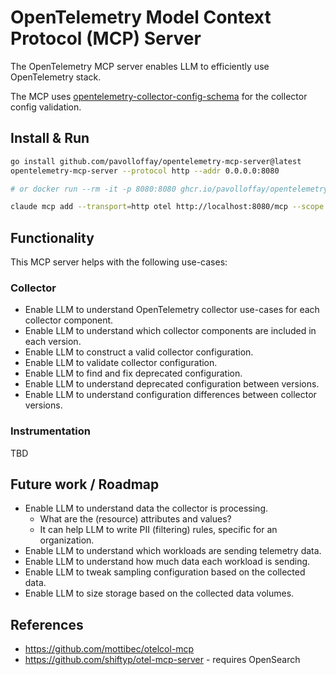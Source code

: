 # OpenTelemetry Model Context Protocol (MCP) Server

The OpenTelemetry MCP server enables LLM to efficiently use OpenTelemetry stack.

The MCP uses [opentelemetry-collector-config-schema](https://github.com/pavolloffay/opentelemetry-collector-config-schema/tree/main) for the collector config validation.

## Install & Run

```bash
go install github.com/pavolloffay/opentelemetry-mcp-server@latest
opentelemetry-mcp-server --protocol http --addr 0.0.0.0:8080

# or docker run --rm -it -p 8080:8080 ghcr.io/pavolloffay/opentelemetry-mcp-server:latest --protocol http --addr 0.0.0.0:8080 

claude mcp add --transport=http otel http://localhost:8080/mcp --scope user
```

## Functionality

This MCP server helps with the following use-cases:

### Collector

* Enable LLM to understand OpenTelemetry collector use-cases for each collector component.
* Enable LLM to understand which collector components are included in each version.
* Enable LLM to construct a valid collector configuration.
* Enable LLM to validate collector configuration.
* Enable LLM to find and fix deprecated configuration.
* Enable LLM to understand deprecated configuration between versions.
* Enable LLM to understand configuration differences between collector versions.

### Instrumentation

TBD

## Future work / Roadmap

* Enable LLM to understand data the collector is processing. 
  * What are the (resource) attributes and values?
  * It can help LLM to write PII (filtering) rules, specific for an organization.
* Enable LLM to understand which workloads are sending telemetry data.
* Enable LLM to understand how much data each workload is sending.
* Enable LLM to tweak sampling configuration based on the collected data.
* Enable LLM to size storage based on the collected data volumes.

## References

* https://github.com/mottibec/otelcol-mcp
* https://github.com/shiftyp/otel-mcp-server - requires OpenSearch